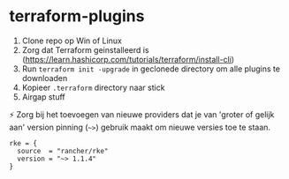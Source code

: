 # terraform-plugins

1. Clone repo op Win of Linux
2. Zorg dat Terraform geinstalleerd is (https://learn.hashicorp.com/tutorials/terraform/install-cli)
3. Run `terraform init -upgrade` in geclonede directory om alle plugins te downloaden
4. Kopieer `.terraform` directory naar stick
5. Airgap stuff

:zap: Zorg bij het toevoegen van nieuwe providers dat je van 'groter of gelijk aan' version pinning (`~>`) gebruik maakt om nieuwe versies toe te staan.

```
rke = {
  source  = "rancher/rke"
  version = "~> 1.1.4"
}
```
